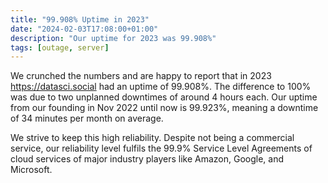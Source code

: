 ```yaml
---
title: "99.908% Uptime in 2023"
date: "2024-02-03T17:08:00+01:00"
description: "Our uptime for 2023 was 99.908%"
tags: [outage, server]
---
```


We crunched the numbers and are happy to report that in 2023 https://datasci.social had an uptime of 99.908%. The difference to 100% was due to two unplanned downtimes of around 4 hours each. Our uptime from our founding in Nov 2022 until now is 99.923%, meaning a downtime of 34 minutes per month on average. 

We strive to keep this high reliability. Despite not being a commercial service, our reliability level fulfils the 99.9% Service Level Agreements of cloud services of major industry players like Amazon, Google, and Microsoft.
